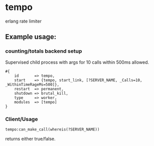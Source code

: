 # tempo
erlang rate limiter

## Example usage:

### counting/totals backend setup

Supervised child process with args for 10 calls within 500ms allowed.

```
#{
    id       => tempo,
    start    => {tempo, start_link, [?SERVER_NAME, _Calls=10, _WithinTimeRageMs=500]},
    restart  => permanent,
    shutdown => brutal_kill,
    type     => worker,
    modules  => [tempo]
}
```

### Client/Usage 

```
tempo:can_make_call(whereis(?SERVER_NAME))
```

returns either true/false.